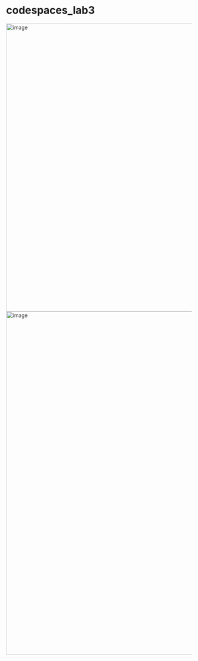 # codespaces_lab3
<img width="1857" height="779" alt="image" src="https://github.com/user-attachments/assets/62947a13-7354-4ab7-a852-a5900155486a" />
<img width="1852" height="929" alt="image" src="https://github.com/user-attachments/assets/261e969e-d79a-4706-ba12-bc59243cce45" />


